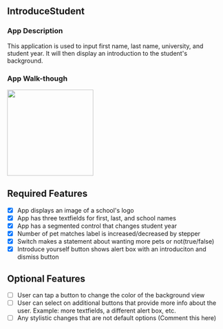 ## IntroduceStudent

### App Description
This application is used to input first name, last name, university, and student year. It will then display an introduction to the student's background.

### App Walk-though

<img src="https://media.giphy.com/media/EgrS7P6Ot2Aog8OAz0/giphy.gif" width=200><br>

## Required Features
- [x] App displays an image of a school's logo
- [x] App has three textfields for first, last, and school names
- [x] App has a segmented control that changes student year
- [x] Number of pet matches label is increased/decreased by stepper
- [x] Switch makes a statement about wanting more pets or not(true/false)
- [x] Introduce yourself button shows alert box with an introduciton and dismiss button

## Optional Features
- [ ] User can tap a button to change the color of the background view
- [ ] User can select on additional buttons that provide more info about the user. Example: more textfields, a different alert box, etc.
- [ ] Any stylistic changes that are not default options (Comment this here)
